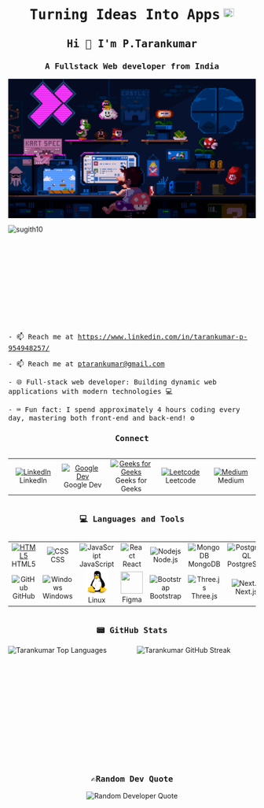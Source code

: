 <h1 align="center"><samp>Turning Ideas Into Apps</samp> <img src="https://github.com/mupezzuol/mupezzuol/blob/master/assets/earth.gif" width="22px" height="22px"> </h1>

<h2 align="center"><samp>Hi 👋 I'm P.Tarankumar</samp></h2>
<h3 align="center"><samp>A Fullstack Web developer from India</samp> </h3>

<img align="center" alt="Coding" width="1000" src="https://raw.githubusercontent.com/sugith10/images/main/gif/mario-working.gif">

<p align="left"> <img src="https://komarev.com/ghpvc/?username=tarankumar001&label=Profile%20views&color=0e75b6&style=flat" alt="sugith10" /> </p>

<div style="margin-bottom: 200px;"></div>

<samp>- 📫 Reach me at https://www.linkedin.com/in/tarankumar-p-954948257/</samp>

<samp>- 📫 Reach me at ptarankumar@gmail.com</samp>

<samp>- 🌐 Full-stack web developer: Building dynamic web applications with modern technologies 💻</samp>

<samp>- ⌨️ Fun fact: I spend approximately 4 hours coding every day, mastering both front-end and back-end! ⚙️</samp>

<h3 align="center"><samp>Connect</samp></h3>
<div style="display: flex; align-items: flex-start; align: center">
  <table align="center">
    <tr>
      <td align="center" width="100">
        <a href="https://www.linkedin.com/in/your-profile-link" target="_blank">
          <img src="https://skillicons.dev/icons?i=linkedin" alt="LinkedIn" width="45" height="45" />
        </a>
        <br>LinkedIn
      </td>
      <td align="center" width="100">
        <a href="[https://developers.google.com/"](https://g.dev/ptarankumar) target="_blank">
          <img src="https://skillicons.dev/icons?i=gcp" width="45" height="45" alt="Google Dev" />
        </a>
        <br>Google Dev
      </td>
      <td align="center" width="100">
        <a href="https://www.geeksforgeeks.org/" target="_blank">
          <img src="https://skillicons.dev/icons?i=fediverse" width="45" height="45" alt="Geeks for Geeks" />
        </a>
        <br>Geeks for Geeks
      </td>
      <td align="center" width="100">
        <a href="https://leetcode.com/" target="_blank">
          <img src="https://raw.githubusercontent.com/rahuldkjain/github-profile-readme-generator/master/src/images/icons/Social/leet-code.svg" alt="Leetcode" width="45" height="45" />
        </a>
        <br>Leetcode
      </td>
      <td align="center" width="100">
        <a href="https://medium.com/" target="_blank">
          <img src="https://raw.githubusercontent.com/rahuldkjain/github-profile-readme-generator/master/src/images/icons/Social/medium.svg" alt="Medium" width="45" height="45" />
        </a>
        <br>Medium
      </td>
    </tr>
  </table>
  <br><br>
</div>

<h3 align="center"><samp>💻 Languages and Tools</samp></h3>
<div style="display: flex; align-items: flex-start; align: center">
<table align="center">
  <tr>
    <td align="center" width="100">
      <a href="#macropower-tech">
        <img src="https://skillicons.dev/icons?i=html" width="48" height="48" alt="HTML5" />
      </a>
      <br>HTML5
    </td>
    <td align="center" width="100">
      <img src="https://skillicons.dev/icons?i=css" width="48" height="48" alt="CSS" />
      <br>CSS
    </td>
    <td align="center" width="100">
      <img src="https://techstack-generator.vercel.app/js-icon.svg" alt="JavaScript" width="65" height="65" />
      <br>JavaScript
    </td>
    <td align="center" width="100">
      <img src="https://skillicons.dev/icons?i=react" width="48" height="48" alt="React" />
      <br>React
    </td>
    <td align="center" width="100">
      <img src="https://skillicons.dev/icons?i=nodejs" width="48" height="48" alt="Nodejs" />
      <br>Node.js
    </td>
    <td align="center" width="100">
      <img src="https://skillicons.dev/icons?i=mongodb" width="48" height="48" alt="MongoDB" />
      <br>MongoDB
    </td>
    <td align="center" width="100">
      <img src="https://www.vectorlogo.zone/logos/postgresql/postgresql-icon.svg" width="48" height="48" alt="PostgreSQL" />
      <br>PostgreSQL
    </td>
    <td align="center" width="100">
      <img src="https://skillicons.dev/icons?i=git" width="48" height="48" alt="Git" />
      <br>Git
    </td>
  </tr>
  <tr>
    <td align="center" width="100">
      <img src="https://skillicons.dev/icons?i=github" alt="GitHub" width="45" height="45" />
      <br>GitHub
    </td>
    <td align="center" width="100">
      <img src="https://skillicons.dev/icons?i=windows" width="48" height="48" alt="Windows" />
      <br>Windows
    </td>
    <td align="center" width="100">
      <img src="https://raw.githubusercontent.com/devicons/devicon/master/icons/linux/linux-original.svg" width="48" height="48" alt="Linux" />
      <br>Linux
    </td>
    <td align="center" width="100">
      <img src="https://skillicons.dev/icons?i=figma" width="45" height="45" />
      <br>Figma
    </td>
    <td align="center" width="100">
      <img src="https://skillicons.dev/icons?i=bootstrap" width="48" height="48" alt="Bootstrap" />
      <br>Bootstrap
    </td>
    <td align="center" width="100">
      <img src="https://skillicons.dev/icons?i=threejs" width="48" height="48" alt="Three.js" />
      <br>Three.js
    </td>
    <td align="center" width="100">
      <img src="https://skillicons.dev/icons?i=nextjs" width="48" height="48" alt="Next.js" />
      <br>Next.js
    </td>
  </tr>
</table>
<br><br>
</div>

<h3 align="center"><samp>📟 GitHub Stats</samp></h3>
<div style="display: flex; justify-content: space-between; align-items: stretch;">
  <!-- Top Languages Stats -->
  <img src="https://github-readme-stats.vercel.app/api/top-langs/?username=tarankumar001&theme=vue-dark&hide_border=trueshow_icons=true&locale=en&layout=compact" alt="Tarankumar Top Languages" width="48%" height="200" style="object-fit: cover;"/>
  <!-- GitHub Streak Stats -->
  <img src="https://github-readme-streak-stats.herokuapp.com/?user=tarankumar001&theme=vue-dark&hide_border=true" alt="Tarankumar GitHub Streak" style="width: 48%; height: 200px; object-fit: cover;" />
</div>

<div style="margin-bottom: 60px;"></div>
<h3 align="center"><samp>✍️Random Dev Quote</samp></h3>
<div align="center">
  <img src="https://quotes-github-readme.vercel.app/api?type=horizontal&theme=dark" alt="Random Developer Quote" />
</div>
